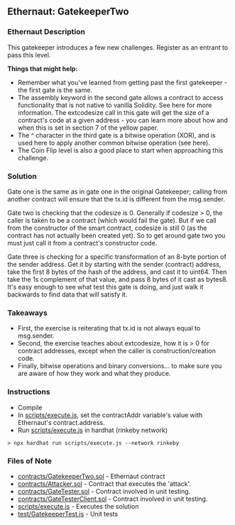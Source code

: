 ## Ethernaut: GatekeeperTwo

### Ethernaut Description
This gatekeeper introduces a few new challenges. Register as an entrant to pass this level.

**Things that might help:**
- Remember what you've learned from getting past the first gatekeeper - the first gate is the same.
- The assembly keyword in the second gate allows a contract to access functionality that is not native to vanilla Solidity. See here for more information. The extcodesize call in this gate will get the size of a contract's code at a given address - you can learn more about how and when this is set in section 7 of the yellow paper.
- The ^ character in the third gate is a bitwise operation (XOR), and is used here to apply another common bitwise operation (see here). 
- The Coin Flip level is also a good place to start when approaching this challenge.

### Solution 
Gate one is the same as in gate one in the original Gatekeeper; calling from another contract will ensure that the tx.id is different from the msg.sender.

Gate two is checking that the codesize is 0. Generally if codesize > 0, the caller is taken to be a contract (which would fail the gate). But if we call from the constructor of the smart contract, codesize is still 0 (as the contract has not actually been created yet). So to get around gate two you must just call it from a contract's constructor code. 

Gate three is checking for a specific transformation of an 8-byte portion of the sender address. Get it by starting with the sender (contract) address, take the first 8 bytes of the hash of the address, and cast it to uint64. Then take the 1s complement of that value, and pass 8 bytes of it cast as bytes8. It's easy enough to see what test this gate is doing, and just walk it backwards to find data that will satisfy it. 

### Takeaways
- First, the exercise is reiterating that tx.id is not always equal to msg.sender. 
- Second, the exercise teaches about extcodesize, how it is > 0 for contract addresses, except when the caller is construction/creation code. 
-  Finally, bitwise operations and binary conversions... to make sure you are aware of how they work and what they produce. 

### Instructions
- Compile 
- In [scripts/execute.js](scripts/execute.js), set the contractAddr variable's value with Ethernaut's contract.address. 
- Run [scripts/execute.js](scripts/execute.js) in hardhat (rinkeby network)

`> npx hardhat run scripts/execute.js --network rinkeby`

### Files of Note
- [contracts/GatekeeperTwo.sol](contracts/GatekeeperTwo.sol) - Ethernaut contract
- [contracts/Attacker.sol](contracts/Attacker.sol) - Contract that executes the 'attack'. 
- [contracts/GateTester.sol](contracts/GateTester.sol) - Contract involved in unit testing.
- [contracts/GateTesterClient.sol](contracts/GateTesterClient.sol) - Contract involved in unit testing.
- [scripts/execute.js](scripts/execute.js) - Executes the solution 
- [test/GatekeeperTest.js](test/GatekeeperTest.js) - Unit tests 
